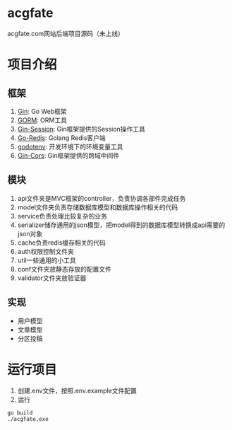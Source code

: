 # acgfate
acgfate.com网站后端项目源码（未上线）

# 项目介绍

## 框架
1. [Gin](https://github.com/gin-gonic/gin): Go Web框架
2. [GORM](http://gorm.io/docs/index.html): ORM工具
3. [Gin-Session](https://github.com/gin-contrib/sessions): Gin框架提供的Session操作工具
4. [Go-Redis](https://github.com/go-redis/redis): Golang Redis客户端
5. [godotenv](https://github.com/joho/godotenv): 开发环境下的环境变量工具
6. [Gin-Cors](https://github.com/gin-contrib/cors): Gin框架提供的跨域中间件

## 模块
1. api文件夹是MVC框架的controller，负责协调各部件完成任务
2. model文件夹负责存储数据库模型和数据库操作相关的代码
3. service负责处理比较复杂的业务
4. serializer储存通用的json模型，把model得到的数据库模型转换成api需要的json对象
5. cache负责redis缓存相关的代码
6. auth权限控制文件夹
7. util一些通用的小工具
8. conf文件夹放静态存放的配置文件
9. validator文件夹放验证器

## 实现
- 用户模型
- 文章模型
- 分区投稿

# 运行项目
1. 创建.env文件，按照.env.example文件配置
2. 运行
```
go build
./acgfate.exe
```
